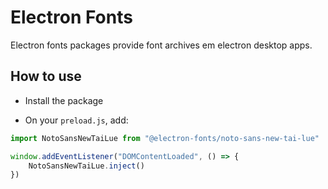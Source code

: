 # Electron Fonts

Electron fonts packages provide font archives em electron desktop apps.

## How to use

* Install the package

* On your `preload.js`, add:

```ts
import NotoSansNewTaiLue from "@electron-fonts/noto-sans-new-tai-lue"

window.addEventListener("DOMContentLoaded", () => {
    NotoSansNewTaiLue.inject()
})
```